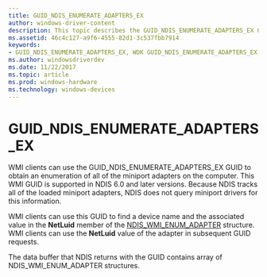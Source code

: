 ```yaml
---
title: GUID_NDIS_ENUMERATE_ADAPTERS_EX
author: windows-driver-content
description: This topic describes the GUID_NDIS_ENUMERATE_ADAPTERS_EX GUID for the NDIS WMI interface.
ms.assetid: 46c4c127-a9f6-4555-82d1-3c537fbb7914
keywords:
- GUID_NDIS_ENUMERATE_ADAPTERS_EX, WDK GUID_NDIS_ENUMERATE_ADAPTERS_EX network drivers
ms.author: windowsdriverdev
ms.date: 11/22/2017
ms.topic: article
ms.prod: windows-hardware
ms.technology: windows-devices
---
```


# GUID_NDIS_ENUMERATE_ADAPTERS_EX

WMI clients can use the GUID_NDIS_ENUMERATE_ADAPTERS_EX GUID to obtain an enumeration of all of the miniport adapters on the computer. This WMI GUID is supported in NDIS 6.0 and later versions. Because NDIS tracks all of the loaded miniport adapters, NDIS does not query miniport drivers for this information.

WMI clients can use this GUID to find a device name and the associated value in the **NetLuid** member of the [NDIS_WMI_ENUM_ADAPTER](https://msdn.microsoft.com/library/windows/hardware/ff567899) structure. WMI clients can use the **NetLuid** value of the adapter in subsequent GUID requests.

The data buffer that NDIS returns with the GUID contains array of NDIS_WMI_ENUM_ADAPTER structures.

